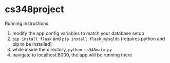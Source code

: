# cs348project

Running instructions:
1. modify the app.config variables to match your database setup
2. `pip install flask` and `pip install flask_mysqldb` (requires python and pip to be installed)
3. while inside the directory, `python cs348main.py`
4. navigate to localhost:8000, the app will be running there
